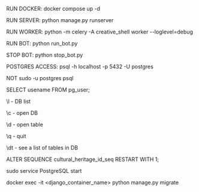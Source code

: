 RUN DOCKER:
docker compose up -d

RUN SERVER:
python manage.py runserver

RUN WORKER:
python -m celery -A creative_shell worker --loglevel=debug

RUN BOT:
python run_bot.py

STOP BOT:
python stop_bot.py

POSTGRES ACCESS:
psql -h localhost -p 5432 -U postgres

NOT
sudo -u postgres psql

SELECT usename FROM pg_user;

\l - DB list

\c - open DB

\d - open table

\q - quit

\dt - see a list of tables in DB

ALTER SEQUENCE cultural_heritage_id_seq RESTART WITH 1;

sudo service PostgreSQL start

docker exec -it <django_container_name> python manage.py migrate


